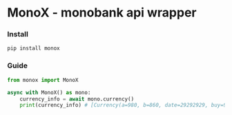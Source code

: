 # MonoX - monobank api wrapper


### Install

```commandline
pip install monox
```

### Guide

```python
from monox import MonoX

async with MonoX() as mono:
    currency_info = await mono.currency()
    print(currency_info) # [Currency(a=980, b=860, date=29292929, buy=99.22, sell=89.4, cross=22.4)]
```
